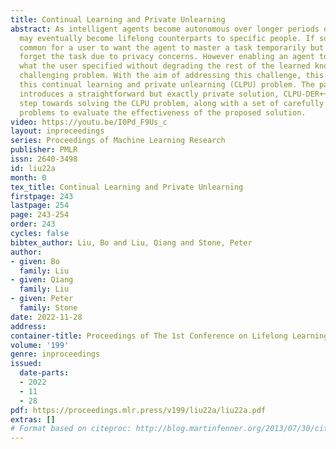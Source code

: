 ```yaml
---
title: Continual Learning and Private Unlearning
abstract: As intelligent agents become autonomous over longer periods of time, they
  may eventually become lifelong counterparts to specific people. If so, it may be
  common for a user to want the agent to master a task temporarily but later on to
  forget the task due to privacy concerns. However enabling an agent to forget privately
  what the user specified without degrading the rest of the learned knowledge is a
  challenging problem. With the aim of addressing this challenge, this paper formalizes
  this continual learning and private unlearning (CLPU) problem. The paper further
  introduces a straightforward but exactly private solution, CLPU-DER++, as the first
  step towards solving the CLPU problem, along with a set of carefully designed benchmark
  problems to evaluate the effectiveness of the proposed solution.
video: https://youtu.be/I0Pd_F9Us_c
layout: inproceedings
series: Proceedings of Machine Learning Research
publisher: PMLR
issn: 2640-3498
id: liu22a
month: 0
tex_title: Continual Learning and Private Unlearning
firstpage: 243
lastpage: 254
page: 243-254
order: 243
cycles: false
bibtex_author: Liu, Bo and Liu, Qiang and Stone, Peter
author:
- given: Bo
  family: Liu
- given: Qiang
  family: Liu
- given: Peter
  family: Stone
date: 2022-11-28
address:
container-title: Proceedings of The 1st Conference on Lifelong Learning Agents
volume: '199'
genre: inproceedings
issued:
  date-parts:
  - 2022
  - 11
  - 28
pdf: https://proceedings.mlr.press/v199/liu22a/liu22a.pdf
extras: []
# Format based on citeproc: http://blog.martinfenner.org/2013/07/30/citeproc-yaml-for-bibliographies/
---
```

